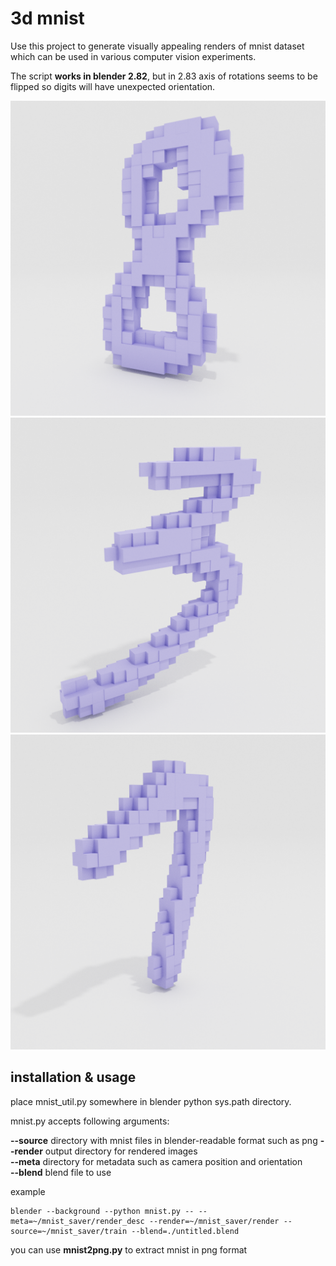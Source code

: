# 3d mnist

Use this project to generate visually appealing renders of mnist
dataset which can be used in various computer vision experiments.

The script **works in blender 2.82**, but in 2.83 axis of rotations seems to be flipped so digits will have unexpected orientation.


<img src="https://github.com/noskill/3d-mnist/blob/main/images/000006_8.png" width="512">
<img src="https://github.com/noskill/3d-mnist/blob/main/images/000030_3.png" width="512">
<img src="https://github.com/noskill/3d-mnist/blob/main/images/000199_7.png" width="512">


## installation & usage

place mnist_util.py somewhere in blender python sys.path directory.

mnist.py accepts following arguments:

**--source**  directory with mnist files in blender-readable format such as png
**--render**  output directory for rendered images  
**--meta** directory for metadata such as camera position and orientation  
**--blend** blend file to use

example
```
blender --background --python mnist.py -- --meta=~/mnist_saver/render_desc --render=~/mnist_saver/render --source=~/mnist_saver/train --blend=./untitled.blend
```

you can use **mnist2png.py** to extract mnist in png format
